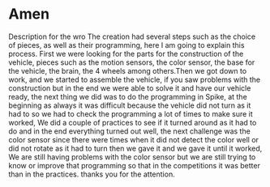 # Amen
Description for the wro
The creation had several steps such as the choice of pieces, as well as their programming, here I am going to explain this process. First we were looking for the parts for the construction of the vehicle, pieces such as the motion sensors, the color sensor, the base for the vehicle, the brain, the 4 wheels among others.Then we got down to work, and we started to assemble the vehicle, if you saw problems with the construction but in the end we were able to solve it and have our vehicle ready, the next thing we did was to do the programming in Spike, at the beginning as always it was difficult because the vehicle did not turn as it had to so we had to check the programming a lot of times to make sure it worked,  We did a couple of practices to see if it turned around as it had to do and in the end everything turned out well, the next challenge was the color sensor since there were times when it did not detect the color well or did not rotate as it had to turn then we gave it and we gave it until it worked, We are still having problems with the color sensor but we are still trying to know or improve that programming so that in the competitions it was better than in the practices.
thanks you for the attention.
